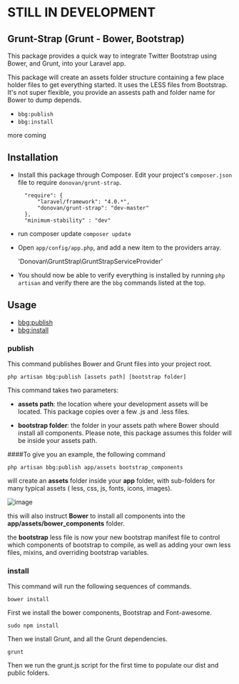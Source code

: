 # STILL IN DEVELOPMENT


## Grunt-Strap  (Grunt - Bower, Bootstrap)

This package provides a quick way to integrate Twitter Bootstrap using Bower, and Grunt, into your Laravel app. 

This package will create an assets folder structure containing a few place holder files to get everything started. It uses the LESS files from Bootstrap. It's not super flexible, you provide an assests path and folder name for Bower to dump depends. 


- `bbg:publish`
- `bbg:install`

more coming


## Installation

* Install this package through Composer. Edit your project's `composer.json` file to require `donovan/grunt-strap`.

		"require": {
			"laravel/framework": "4.0.*",
			"donovan/grunt-strap": "dev-master"
		},
		"minimum-stability" : "dev"


* run composer update
 `composer update`



* Open `app/config/app.php`, and add a new item to the providers array.

     'Donovan\GruntStrap\GruntStrapServiceProvider'

* You should now be able to verify everything is installed by running `php artisan` and verify there are the `bbg` commands listed at the top. 
    
## Usage


- [bbg:publish](#publish)
- [bbg:install](#install)


### publish

This command publishes Bower and Grunt files into your project root. 

    php artisan bbg:publish [assets path] [bootstrap folder]
    
    
This command takes two parameters:

* **assets path**:  the location where your development assets will be located. This package copies over a few .js and .less files. 
 
* **bootstrap folder**:  the folder in your assets path where Bower should install all components. Please note, this package assumes this folder will be inside your assets path. 



####To give you an example, the following command 

	php artisan bbg:publish app/assets bootstrap_components
	
	
will create an **assets** folder inside your **app** folder, with sub-folders for many typical assets ( less, css, js, fonts, icons, images). 

![image](https://dl.dropboxusercontent.com/s/1e9wf6st8fv88pa/folder_assets.png)


this will also instruct **Bower** to install all components into the **app/assets/bower_components** folder. 

the **bootstrap** less file is now your new bootstrap manifest file to control which components of bootstrap to compile, as well as adding your own less files, mixins, and overriding bootstrap variables. 



### install

This command will run the following sequences of commands. 



	bower install
First we install the bower components, Bootstrap and Font-awesome. 

	sudo npm install
	
Then we install Grunt, and all the Grunt dependencies. 


	grunt


Then we run the grunt.js script for the first time to populate our dist and public folders. 